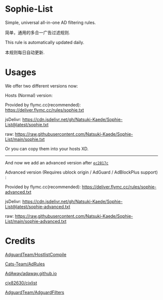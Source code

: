 # Sophie-List

Simple, universal all-in-one AD filtering rules.

简单，通用的多合一广告过滤规则.

This rule is automatically updated daily.

本规则每日自动更新.

# Usages

We offer two different versions now:

Hosts (Normal) version:

Provided by flymc.cc(recommended): https://deliver.flymc.cc/rules/sophie.txt

jsDelivr: https://cdn.jsdelivr.net/gh/Natsuki-Kaede/Sophie-List@latest/sophie.txt

raw: https://raw.githubusercontent.com/Natsuki-Kaede/Sophie-List/main/sophie.txt

Or you can copy them into your hosts XD.

---

And now we add an advanced version after [`ec2817c`](https://github.com/Natsuki-Kaede/Sophie-List/commit/ec2817c1d6200437e8af15dbc426b69b187975cc)

Advanced version (Requires ublock origin / AdGuard / AdBlockPlus support) :

Provided by flymc.cc(recommended): https://deliver.flymc.cc/rules/sophie-advanced.txt

jsDelivr: https://cdn.jsdelivr.net/gh/Natsuki-Kaede/Sophie-List@latest/sophie-advanced.txt

raw: https://raw.githubusercontent.com/Natsuki-Kaede/Sophie-List/main/sophie-advanced.txt

# Credits

[AdguardTeam/HostlistCompile](https://github.com/AdguardTeam/HostlistCompiler)

[Cats-Team/AdRules](https://github.com/Cats-Team/AdRules)

[AdAway/adaway.github.io](https://github.com/AdAway/adaway.github.io/)

[cjx82630/cjxlist](https://github.com/cjx82630/cjxlist)

[AdguardTeam/AdguardFilters](https://github.com/AdguardTeam/AdGuardFilters)
